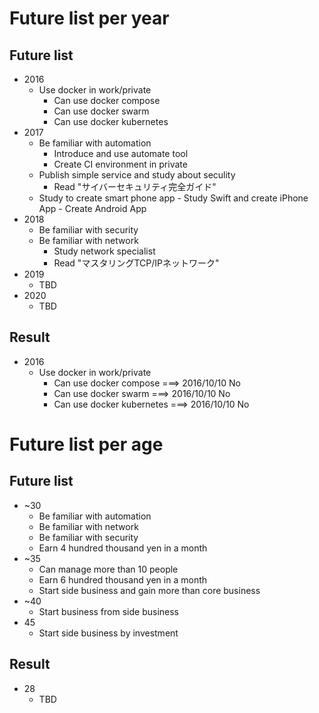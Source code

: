 # Future list per year
## Future list
* 2016
	+ Use docker in work/private
		- Can use docker compose
		- Can use docker swarm
		- Can use docker kubernetes
* 2017
	+ Be familiar with automation
		- Introduce and use automate tool
		- Create CI environment in private
	+ Publish simple service and study about seculity
		- Read "サイバーセキュリティ完全ガイド"
  + Study to create smart phone app
		- Study Swift and create iPhone App 
		- Create Android App 
* 2018
	+ Be familiar with security
	+ Be familiar with network
		- Study network specialist
		- Read "マスタリングTCP/IPネットワーク"
* 2019
	+ TBD
* 2020
	+ TBD

## Result
* 2016
	+ Use docker in work/private
		- Can use docker compose ===> 2016/10/10 No
		- Can use docker swarm ===> 2016/10/10 No
		- Can use docker kubernetes ===> 2016/10/10 No

# Future list per age
## Future list
* ~30
	+ Be familiar with automation
	+ Be familiar with network
	+ Be familiar with security
	+ Earn 4 hundred thousand yen in a month
* ~35
	+ Can manage more than 10 people
	+ Earn 6 hundred thousand yen in a month
	+ Start side business and gain more than core business
* ~40
	+ Start business from side business
* 45
	+ Start side business by investment 

## Result
* 28
	+ TBD
